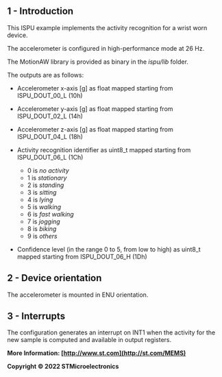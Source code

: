## 1 - Introduction

This ISPU example implements the activity recognition for a wrist worn device.

The accelerometer is configured in high-performance mode at 26 Hz.

The MotionAW library is provided as binary in the *ispu/lib* folder.

The outputs are as follows:

* Accelerometer x-axis [g] as float mapped starting from ISPU_DOUT_00_L (10h)
* Accelerometer y-axis [g] as float mapped starting from ISPU_DOUT_02_L (14h)
* Accelerometer z-axis [g] as float mapped starting from ISPU_DOUT_04_L (18h)
* Activity recognition identifier as uint8_t mapped starting from ISPU_DOUT_06_L (1Ch)
  * 0 is *no activity*
  * 1 is *stationary*
  * 2 is *standing*
  * 3 is *sitting*
  * 4 is *lying*
  * 5 is *walking*
  * 6 is *fast walking*
  * 7 is *jogging*
  * 8 is *biking*
  * 9 is *others*

* Confidence level (in the range 0 to 5, from low to high) as uint8_t mapped starting from ISPU_DOUT_06_H (1Dh)


## 2 - Device orientation

The accelerometer is mounted in ENU orientation.

## 3 - Interrupts

The configuration generates an interrupt on INT1 when the activity for the new sample is computed and available in output registers.

**More Information: [http://www.st.com](http://st.com/MEMS)**

**Copyright © 2022 STMicroelectronics**
